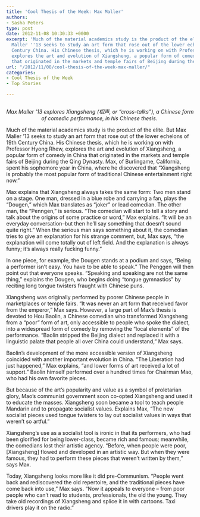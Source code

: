 ```yaml
---
title: 'Cool Thesis of the Week: Max Maller'
authors:
- Sasha Peters
type: post
date: 2012-11-08 10:30:33 +0000
excerpt: 'Much of the material academics study is the product of the elite. But Max
  Maller ''13 seeks to study an art form that rose out of the lower echelons of 19th
  Century China. His Chinese thesis, which he is working on with Professor Hyong Rhew,
  explores the art and evolution of Xiangsheng, a popular form of comedy in China
  that originated in the markets and temple fairs of Beijing during the Qing Dynasty. '
url: "/2012/11/08/cool-thesis-of-the-week-max-maller/"
categories:
- Cool Thesis of the Week
- Top Stories

---
```

<a href="http://www.reedquest.org/2012/11/cool-thesis-of-the-week-max-maller/r1025650/" rel="attachment wp-att-1794"><img class="alignnone size-full wp-image-1794" title="Max Maller" src="https://i0.wp.com/www.reedquest.org/wp-content/uploads/2012/11/R1025650.jpg?resize=770%2C430" alt="" data-recalc-dims="1" /></a>

<div title="Page 6">
  <div>
    <div>
      <div>
        <p style="text-align: center;">
          <em>Max Maller ‘13 explores Xiangsheng (相声, or &#8220;cross-talks&#8221;), a Chinese form of comedic performance, in his Chinese thesis. </em>
        </p>
      </div>
    </div>
  </div>
</div>

Much of the material academics study is the product of the elite. But Max Maller &#8217;13 seeks to study an art form that rose out of the lower echelons of 19th Century China. His Chinese thesis, which he is working on with Professor Hyong Rhew, explores the art and evolution of Xiangsheng, a popular form of comedy in China that originated in the markets and temple fairs of Beijing during the Qing Dynasty. Max, of Burlingame, California, spent his sophomore year in China, where he discovered that &#8220;Xiangsheng is probably the most popular form of traditional Chinese entertainment right now.&#8221;

Max explains that Xiangsheng always takes the same form: Two men stand on a stage. One man, dressed in a blue robe and carrying a fan, plays the &#8220;Dougen,&#8221; which Max translates as &#8220;joker&#8221; or lead comedian. The other man, the &#8220;Penngen,&#8221; is serious. &#8220;The comedian will start to tell a story and talk about the origins of some practice or word,&#8221; Max explains. &#8220;It will be an everyday conversation–but then he&#8217;ll say something that doesn&#8217;t sound quite right.&#8221; When the serious man says something about it, the comedian tries to give an explanation for his strange comment, but, Max says, &#8220;the explanation will come totally out of left field. And the explanation is always funny; it&#8217;s always really fucking funny.&#8221;

In one piece, for example, the Dougen stands at a podium and says, &#8220;Being a performer isn&#8217;t easy. You have to be able to speak.&#8221; The Penggen will then point out that everyone speaks. &#8220;Speaking and speaking are not the same thing,&#8221; explains the Dougen, who begins doing &#8220;tongue gymnastics&#8221; by reciting long tongue twisters fraught with Chinese puns.

Xiangsheng was originally performed by poorer Chinese people in marketplaces or temple fairs. &#8220;It was never an art form that received favor from the emperor,&#8221; Max says. However, a large part of Max&#8217;s thesis is devoted to Hou Baolin, a Chinese comedian who transformed Xiangsheng from a &#8220;poor&#8221; form of art, only accessible to people who spoke the dialect, into a widespread form of comedy by removing the &#8220;local elements&#8221; of the performance. &#8220;Baolin stripped the Beijing dialect and replaced it with a linguistic palate that people all over China could understand,&#8221; Max says.

Baolin&#8217;s development of the more accessible version of Xiangsheng coincided with another important evolution in China. &#8220;The Liberation had just happened,&#8221; Max explains, &#8220;and lower forms of art received a lot of support.&#8221; Baolin himself performed over a hundred times for Chairman Mao, who had his own favorite pieces.

But because of the art’s popularity and value as a symbol of proletarian glory, Mao&#8217;s communist government soon co-opted Xiangsheng and used it to educate the masses. Xiangsheng soon became a tool to teach people Mandarin and to propagate socialist values. Explains Max, &#8220;The new socialist pieces used tongue twisters to lay out socialist values in ways that weren&#8217;t so artful.&#8221;

Xiangsheng&#8217;s use as a socialist tool is ironic in that its performers, who had been glorified for being lower-class, became rich and famous; meanwhile, the comedians lost their artistic agency. &#8220;Before, when people were poor, [Xiangsheng] flowed and developed in an artistic way. But when they were famous, they had to perform these pieces that weren&#8217;t written by them,&#8221; says Max.

Today, Xiangsheng looks more like it did pre-Communism. &#8220;People went back and rediscovered the old repertoire, and the traditional pieces have come back into use,&#8221; Max says. &#8220;Now it appeals to everyone – from poor people who can&#8217;t read to students, professionals, the old the young. They take old recordings of Xiangsheng and splice it in with cartoons. Taxi drivers play it on the radio.&#8221;